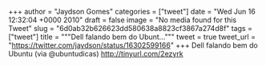 
+++
author = "Jaydson Gomes"
categories = ["tweet"]
date = "Wed Jun 16 12:32:04 +0000 2010"
draft = false
image = "No media found for this Tweet"
slug = "6d0ab32b626623dd580638a8823cf3867a274d8f"
tags = ["tweet"]
title = """Dell falando bem do Ubunt..."""
tweet = true
tweet_url = "https://twitter.com/jaydson/status/16302599166"
+++
Dell falando bem do Ubuntu (via @ubuntudicas) http://tinyurl.com/2ezyrk
